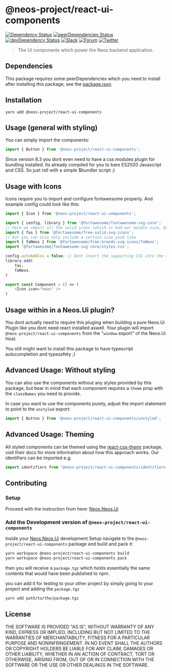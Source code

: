 # @neos-project/react-ui-components
[![Dependency Status](https://david-dm.org/neos/react-ui-components.svg)](https://david-dm.org/neos/react-ui-components) [![peerDependencies Status](https://david-dm.org/neos/react-ui-components/peer-status.svg)](https://david-dm.org/neos/react-ui-components?type=peer) [![devDependency Status](https://david-dm.org/neos/react-ui-components/dev-status.svg)](https://david-dm.org/neos/react-ui-components#info=devDependencies&view=table)
[![Slack](http://slack.neos.io/badge.svg)](http://slack.neos.io) [![Forum](https://img.shields.io/badge/forum-Discourse-39c6ff.svg)](https://discuss.neos.io/) [![Twitter](https://img.shields.io/twitter/follow/neoscms.svg?style=social)](https://twitter.com/NeosCMS)

> The UI components which power the Neos backend application.

## Dependencies
This package requires some peerDependencies which you need to install after installing this package, see the [package.json](https://github.com/neos/react-ui-components/blob/master/package.json#L98).

## Installation
```
yarn add @neos-project/react-ui-components
```

## Usage (general with styling)

You can simply import the components:

```js
import { Button } from '@neos-project/react-ui-components';
```

Since version 8.3 you dont even need to have a css modules plugin for bundling installed.
Its already compiled for you to bare ES2020 Javascript and CSS. So just roll with a simple $bundler script ;)

## Usage with Icons

Icons require you to import and configure fontawesome properly.
And example config could look like this: 

```js
import { Icon } from '@neos-project/react-ui-components';

import { config, library } from '@fortawesome/fontawesome-svg-core';
// here we import all the solid icons (which is bad wor bundle size, but might be necessary)
import { fas } from '@fortawesome/free-solid-svg-icons';
// but you can also only include a certain icon youd like
import { faNeos } from '@fortawesome/free-brands-svg-icons/faNeos';
import '@fortawesome/fontawesome-svg-core/styles.css';

config.autoAddCss = false; // Dont insert the supporting CSS into the <head> of the HTML document
library.add(
    fas,
    faNeos,
)

export const Component = () => (
    <Icon icon="neos" />
)
```

## Usage within in a Neos.Ui plugin?

You dont actually need to require this pluging when building a pure Neos.Ui Plugin like you dont need react installed aswell. Your plugin will import `@neos-project/react-ui-components` from the "`window` export" of the Neos.Ui Host.

You still might want to install this package to have typescript autocompletion and typesafety ;)

## Advanced Usage: Without styling

You can also use the components without any styles provided by this package, but bear in mind that each component
requires a `theme` prop with the `classNames` you need to provide.

In case you want to use the components purely, adjust the import statement to point to the `unstyled` export:
```js
import { Button } from '@neos-project/react-ui-components/unstyled';
```

## Advanced Usage: Theming
All styled components can be themed using the [react-css-themr](https://github.com/javivelasco/react-css-themr) package,
visit their docs for more information about how this approach works. Our identifiers can be imported e.g.
```js
import identifiers from '@neos-project/react-ui-components/identifiers';
```

## Contributing

### Setup

Proceed with the instruction from here: [Neos.Neos.Ui](https://github.com/neos/neos-ui)

### Add the Development version of `@neos-project/react-ui-components`

Inside your [Neos.Neos.Ui](https://github.com/neos/neos-ui) development Setup navigate to the `@neos-project/react-ui-components` package and build and pack it:

```sh
yarn workspace @neos-project/react-ui-components build
yarn workspace @neos-project/react-ui-components pack
```

then you will receive a `package.tgz` which holds essentially the same contents that would have been published to npm.

you can add it for testing to your other project by simply going to your project and adding the `package.tgz`

```sh
yarn add path/to/the/package.tgz
```

## License
THE SOFTWARE IS PROVIDED "AS IS", WITHOUT WARRANTY OF ANY KIND, EXPRESS OR
IMPLIED, INCLUDING BUT NOT LIMITED TO THE WARRANTIES OF MERCHANTABILITY,
FITNESS FOR A PARTICULAR PURPOSE AND NONINFRINGEMENT. IN NO EVENT SHALL THE
AUTHORS OR COPYRIGHT HOLDERS BE LIABLE FOR ANY CLAIM, DAMAGES OR OTHER
LIABILITY, WHETHER IN AN ACTION OF CONTRACT, TORT OR OTHERWISE, ARISING FROM,
OUT OF OR IN CONNECTION WITH THE SOFTWARE OR THE USE OR OTHER DEALINGS IN
THE SOFTWARE.
